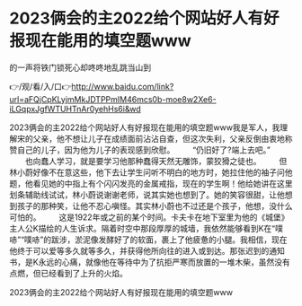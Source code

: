 # 2023俩会的主2022给个网站好人有好报现在能用的填空题www
的一声将铁门锁死心却咚咚地乱跳当山到

👉/观/看/入/口👉http://www.baidu.com/link?url=aFQjCpKLyjmMkJDTPPmIM46mcs0b-moe8w2Xe6-iLGqpxJgfWTUHTnAr0yehHs6i&wd

2023俩会的主2022给个网站好人有好报现在能用的填空题www我是军人，我理解宋的父亲，他不想让儿子在成绩面前沾沾自查，但这次失利，父亲反倒由衷地称赞自己的儿子，因为他为儿子的表现感到欣慰。
　　“仍旧好了?端上去吧。”
　　也向蠢人学习，就是要学习他那种蠢得天然无雕饰，蒙狡猾之徒也。
　　但林小蔚好像不在意这些，他下去让学生问听不明白的地方时，她拉住他的袖子问他题，他看见她的中指上有个闪闪发亮的金属戒指，现在的学生啊！他给她讲在这里划条辅助线试试，林小蔚说谢谢老师，说其实她也想到了。她的笑容很甜，让他想到孩子的那种笑，让他不忍心嗔怪。其实林小蔚也不过还是个孩子，他想，没什么可怕的。
　　这是1922年或之前的某个时间。卡夫卡在地下室里为他的《城堡》主人公K描绘的人生诉求。隔着时空中那段厚厚的城墙，我依然能够看到K在“噗哧”“噗哧”的跋涉，淤泥像发酵好了的软面，裹上了他疲惫的小腿。我相信，现在他终于可以爱等多久就等多久，并获得他所向往的进入或到达。那张迟到的通知书，是K永远的心痛，就像他在等待中为了抗拒严寒而放置的一堆木柴，虽然没有点燃，但已经看到了上升的火焰。

2023俩会的主2022给个网站好人有好报现在能用的填空题www
